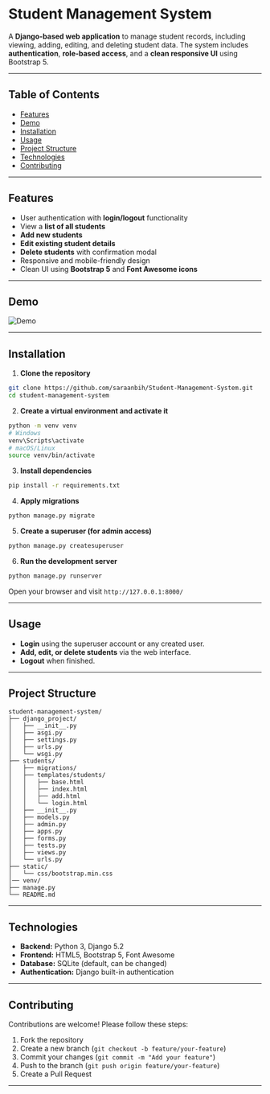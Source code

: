 # Student Management System

A **Django-based web application** to manage student records, including viewing, adding, editing, and deleting student data. The system includes **authentication**, **role-based access**, and a **clean responsive UI** using Bootstrap 5.

---

## Table of Contents

* [Features](#features)
* [Demo](#demo)
* [Installation](#installation)
* [Usage](#usage)
* [Project Structure](#project-structure)
* [Technologies](#technologies)
* [Contributing](#contributing)

---

## Features

* User authentication with **login/logout** functionality
* View a **list of all students**
* **Add new students**
* **Edit existing student details**
* **Delete students** with confirmation modal
* Responsive and mobile-friendly design
* Clean UI using **Bootstrap 5** and **Font Awesome icons**

---

## Demo
![Demo](./assets/Stude.gif)

---

## Installation

1. **Clone the repository**

```bash
git clone https://github.com/saraanbih/Student-Management-System.git
cd student-management-system
```

2. **Create a virtual environment and activate it**

```bash
python -m venv venv
# Windows
venv\Scripts\activate
# macOS/Linux
source venv/bin/activate
```

3. **Install dependencies**

```bash
pip install -r requirements.txt
```

4. **Apply migrations**

```bash
python manage.py migrate
```

5. **Create a superuser (for admin access)**

```bash
python manage.py createsuperuser
```

6. **Run the development server**

```bash
python manage.py runserver
```

Open your browser and visit `http://127.0.0.1:8000/`

---

## Usage

* **Login** using the superuser account or any created user.
* **Add, edit, or delete students** via the web interface.
* **Logout** when finished.

---

## Project Structure

```
student-management-system/
├── django_project/
│   ├── __init__.py
│   ├── asgi.py
│   ├── settings.py
│   ├── urls.py
│   └── wsgi.py
├── students/
│   ├── migrations/
│   ├── templates/students/
│   │   ├── base.html
│   │   ├── index.html
│   │   ├── add.html
│   │   └── login.html
│   ├── __init__.py
│   ├── models.py
│   ├── admin.py
│   ├── apps.py
│   ├── forms.py
│   ├── tests.py
│   ├── views.py
│   └── urls.py
├── static/
│   └── css/bootstrap.min.css
│── venv/
├── manage.py
└── README.md
```

---

## Technologies

* **Backend:** Python 3, Django 5.2
* **Frontend:** HTML5, Bootstrap 5, Font Awesome
* **Database:** SQLite (default, can be changed)
* **Authentication:** Django built-in authentication

---

## Contributing

Contributions are welcome! Please follow these steps:

1. Fork the repository
2. Create a new branch (`git checkout -b feature/your-feature`)
3. Commit your changes (`git commit -m "Add your feature"`)
4. Push to the branch (`git push origin feature/your-feature`)
5. Create a Pull Request

---
